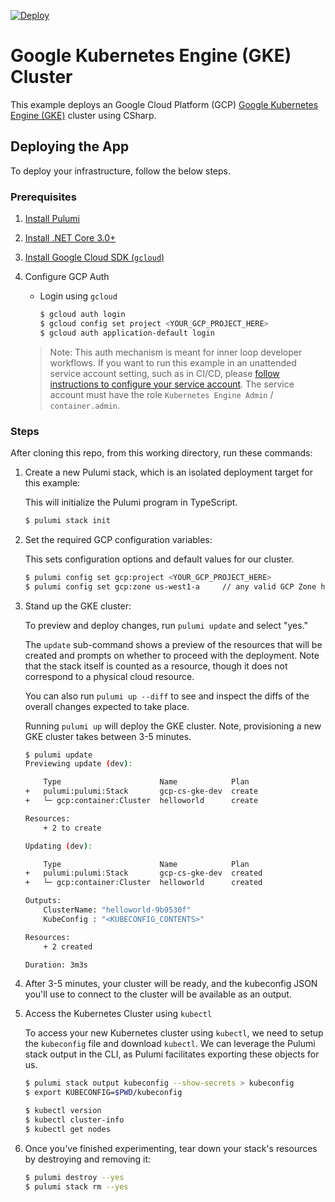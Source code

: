 [![Deploy](https://get.pulumi.com/new/button.svg)](https://app.pulumi.com/new?template=https://github.com/pulumi/examples/blob/master/gcp-cs-gke/README.md)

# Google Kubernetes Engine (GKE) Cluster

This example deploys an Google Cloud Platform (GCP) [Google Kubernetes Engine (GKE)](https://cloud.google.com/kubernetes-engine/) cluster using CSharp.

## Deploying the App

To deploy your infrastructure, follow the below steps.

### Prerequisites

1. [Install Pulumi](https://www.pulumi.com/docs/get-started/install/)
1. [Install .NET Core 3.0+](https://dotnet.microsoft.com/download)
1. [Install Google Cloud SDK (`gcloud`)](https://cloud.google.com/sdk/docs/downloads-interactive)
1. Configure GCP Auth

    * Login using `gcloud`

        ```bash
        $ gcloud auth login
        $ gcloud config set project <YOUR_GCP_PROJECT_HERE>
        $ gcloud auth application-default login
        ```
    > Note: This auth mechanism is meant for inner loop developer
    > workflows. If you want to run this example in an unattended service
    > account setting, such as in CI/CD, please [follow instructions to
    > configure your service account](https://www.pulumi.com/docs/intro/cloud-providers/gcp/setup/). The
    > service account must have the role `Kubernetes Engine Admin` / `container.admin`.

### Steps

After cloning this repo, from this working directory, run these commands:

1. Create a new Pulumi stack, which is an isolated deployment target for this example:

    This will initialize the Pulumi program in TypeScript.

    ```bash
    $ pulumi stack init
    ```

1. Set the required GCP configuration variables:

    This sets configuration options and default values for our cluster.

    ```bash
    $ pulumi config set gcp:project <YOUR_GCP_PROJECT_HERE>
    $ pulumi config set gcp:zone us-west1-a     // any valid GCP Zone here
    ```

1. Stand up the GKE cluster:

    To preview and deploy changes, run `pulumi update` and select "yes."

    The `update` sub-command shows a preview of the resources that will be created
    and prompts on whether to proceed with the deployment. Note that the stack
    itself is counted as a resource, though it does not correspond
    to a physical cloud resource.

    You can also run `pulumi up --diff` to see and inspect the diffs of the
    overall changes expected to take place.

    Running `pulumi up` will deploy the GKE cluster. Note, provisioning a
    new GKE cluster takes between 3-5 minutes.

    ```bash
    $ pulumi update
	Previewing update (dev):

        Type                      Name            Plan
    +   pulumi:pulumi:Stack       gcp-cs-gke-dev  create
    +   └─ gcp:container:Cluster  helloworld      create

	Resources:
        + 2 to create

	Updating (dev):

        Type                      Name            Plan
    +   pulumi:pulumi:Stack       gcp-cs-gke-dev  created
    +   └─ gcp:container:Cluster  helloworld      created

    Outputs:
        ClusterName: "helloworld-9b9530f"
        KubeConfig : "<KUBECONFIG_CONTENTS>"

	Resources:
        + 2 created

    Duration: 3m3s
    ```

1. After 3-5 minutes, your cluster will be ready, and the kubeconfig JSON you'll use to connect to the cluster will
   be available as an output.

1. Access the Kubernetes Cluster using `kubectl`

    To access your new Kubernetes cluster using `kubectl`, we need to setup the
    `kubeconfig` file and download `kubectl`. We can leverage the Pulumi
    stack output in the CLI, as Pulumi facilitates exporting these objects for us.

    ```bash
    $ pulumi stack output kubeconfig --show-secrets > kubeconfig
    $ export KUBECONFIG=$PWD/kubeconfig

    $ kubectl version
    $ kubectl cluster-info
    $ kubectl get nodes
    ```

1. Once you've finished experimenting, tear down your stack's resources by destroying and removing it:

    ```bash
    $ pulumi destroy --yes
    $ pulumi stack rm --yes
    ```
